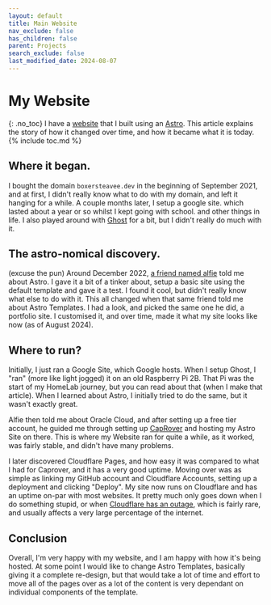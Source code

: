 ```yaml
---
layout: default
title: Main Website
nav_exclude: false
has_children: false
parent: Projects
search_exclude: false
last_modified_date: 2024-08-07
---
```

# My Website
{: .no_toc}
I have a [website](https://boxersteavee.dev) that I built using an [Astro](https://astro.build). This article explains the story of how it changed over time, and how it became what it is today.
{% include toc.md %}
## Where it began.
I bought the domain `boxersteavee.dev` in the beginning of September 2021, and at first, I didn't
really know what to do with my domain, and left it hanging for a while. A couple months later, I
setup a google site. which lasted about a year or so whilst I kept going with school. and other
things in life. I also played around with [Ghost](https://ghost.org) for a bit, but I didn't really do much with it.
## The astro-nomical discovery.
(excuse the pun)
Around December 2022, [a friend named alfie](https://itsmealfie0.com) told me about Astro. I gave it a bit of a tinker about, setup a basic site using the default template and gave it a test. I found it cool, but didn't really know what else to do with it. This all changed when that same friend told me about Astro Templates. I had a look, and picked the same one he did, a portfolio site. I customised it, and over time, made it what my site looks like now (as of August 2024). 
## Where to run?
Initially, I just ran a Google Site, which Google hosts. When I setup Ghost, I "ran" (more like light jogged) it on an old Raspberry Pi 2B. That Pi was the start of my HomeLab journey, but you can read about that (when I make that article). When I learned about Astro, I initially tried to do the same, but it wasn't exactly great. 

Alfie then told me about Oracle Cloud, and after setting up a free tier account, he guided me through setting up [CapRover](https://caprover.com) and hosting my Astro Site on there. This is where my Website ran for quite a while, as it worked, was fairly stable, and didn't have many problems.

I later discovered Cloudflare Pages, and how easy it was compared to what I had for Caprover, and it has a very good uptime. Moving over was as simple as linking my GitHub account and Cloudflare Accounts, setting up a deployment and clicking "Deploy". My site now runs on Cloudflare and has an uptime on-par with most websites. It pretty much only goes down when I do something stupid, or when [Cloudflare has an outage](https://blog.cloudflare.com/post-mortem-on-cloudflare-control-plane-and-analytics-outage/), which is fairly rare, and usually affects a very large percentage of the internet.
## Conclusion
Overall, I'm very happy with my website, and I am happy with how it's being hosted. At some point I would like to change Astro Templates, basically giving it a complete re-design, but that would take a lot of time and effort to move all of the pages over as a lot of the content is very dependant on individual components of the template.
